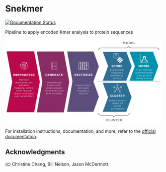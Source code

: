 # Snekmer

[![Documentation Status](https://readthedocs.org/projects/snekmer/badge/?version=latest)](https://snekmer.readthedocs.io/en/latest/?badge=latest)

Pipeline to apply encoded Kmer analysis to protein sequences

<p align="center">
  <img align="center" src="resources/snekmer_workflow.png">
</p>

For installation instructions, documentation, and more, refer to
the [official documentation](https://snekmer.readthedocs.io).

## Acknowledgments

(c) Christine Chang, Bill Nelson, Jason McDermott
